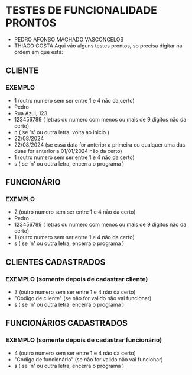 # TESTES DE FUNCIONALIDADE PRONTOS
- PEDRO AFONSO MACHADO VASCONCELOS
- THIAGO COSTA
Aqui váo alguns testes prontos, so precisa digitar na ordem em que está:

## CLIENTE
### EXEMPLO
- 1 (outro numero sem ser entre 1 e 4 não da certo)
- Pedro
- Rua Azul, 123
- 123456789 ( letras ou numero com menos ou mais de 9 digitos não da certo)
- n ( se 's' ou outra letra, volta ao inicio )
- 22/08/2024
- 22/08/2024 (se essa data for anterior a primeira ou qualquer uma das duas for anterior a 01/01/2024 não da certo)
- 1 (outro numero sem ser entre 1 e 4 não da certo)
- s ( se 'n' ou outra letra, encerra o programa )

## FUNCIONÁRIO
### EXEMPLO
- 2 (outro numero sem ser entre 1 e 4 não da certo)
- Pedro
- 123456789 ( letras ou numero com menos ou mais de 9 digitos não da certo)
- 1 (outro numero sem ser entre 1 e 4 não da certo)
- s ( se 'n' ou outra letra, encerra o programa )

## CLIENTES CADASTRADOS
### EXEMPLO (somente depois de cadastrar cliente)
- 3 (outro numero sem ser entre 1 e 4 não da certo)
- "Codigo de cliente" (se não for valido não vai funcionar)
- s ( se 'n' ou outra letra, encerra o programa )

## FUNCIONÁRIOS CADASTRADOS
### EXEMPLO (somente depois de cadastrar funcionário)
- 4 (outro numero sem ser entre 1 e 4 não da certo)
- "Codigo de funcionário" (se não for valido não vai funcionar)
- s ( se 'n' ou outra letra, encerra o programa )
